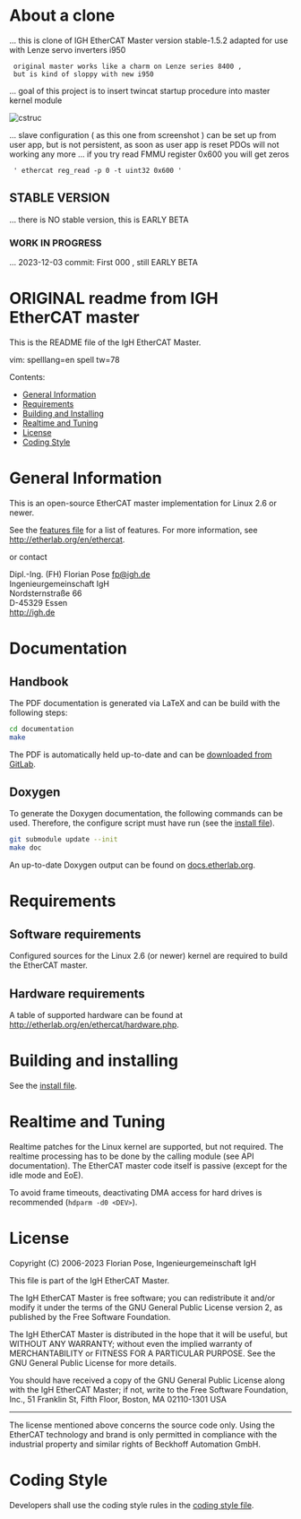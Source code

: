 # About a clone

 ... this is clone of IGH EtherCAT Master version stable-1.5.2 
     adapted for use with Lenze servo inverters i950  
     
     original master works like a charm on Lenze series 8400 ,
     but is kind of sloppy with new i950
     
... goal of this project is to insert twincat startup procedure into master kernel module     

![cstruc](https://github.com/vjecat/IGH-copy-CAT/assets/152702037/65bd6c9c-05e3-4fab-b993-97e6e3b297dc)

... slave configuration ( as this one from screenshot ) can be set up from user app, 
     but is not persistent, as soon as user app is reset PDOs will not working any more ...
     if you try read FMMU register 0x600 you will get zeros

     ' ethercat reg_read -p 0 -t uint32 0x600 '
     

 
## STABLE VERSION

... there is NO stable version, this is EARLY BETA
    

### WORK IN PROGRESS

... 2023-12-03 commit:  First 000 , still EARLY BETA    


# ORIGINAL readme from IGH EtherCAT master

This is the README file of the IgH EtherCAT Master.

vim: spelllang=en spell tw=78

Contents:
- [General Information](#general-information)
- [Requirements](#requirements)
- [Building and Installing](#building-and-installing)
- [Realtime and Tuning](#realtime-and-tuning)
- [License](#license)
- [Coding Style](#coding-style)

# General Information

This is an open-source EtherCAT master implementation for Linux 2.6 or newer.

See the [features file](FEATURES.md) for a list of features. For more
information, see http://etherlab.org/en/ethercat.

or contact

>>>
Dipl.-Ing. (FH) Florian Pose <fp@igh.de>  
Ingenieurgemeinschaft IgH  
Nordsternstraße 66  
D-45329 Essen  
http://igh.de
>>>

# Documentation

## Handbook

The PDF documentation is generated via LaTeX and can be build with the
following steps:

```bash
cd documentation
make
```

The PDF is automatically held up-to-date and can be [downloaded from
GitLab](https://gitlab.com/etherlab.org/ethercat/-/jobs/artifacts/stable-1.5/raw/pdf/ethercat_doc.pdf?job=pdf).

## Doxygen

To generate the Doxygen documentation, the following commands can be used.
Therefore, the configure script must have run (see the [install
file](INSTALL.md)).

```bash
git submodule update --init
make doc
```

An up-to-date Doxygen output can be found on
[docs.etherlab.org](https://docs.etherlab.org/ethercat/1.5/doxygen/index.html).

# Requirements

## Software requirements

Configured sources for the Linux 2.6 (or newer) kernel are required to build
the EtherCAT master.

## Hardware requirements

A table of supported hardware can be found at
http://etherlab.org/en/ethercat/hardware.php.

# Building and installing

See the [install file](INSTALL.md).

# Realtime and Tuning

Realtime patches for the Linux kernel are supported, but not required. The
realtime processing has to be done by the calling module (see API
documentation). The EtherCAT master code itself is passive (except for the
idle mode and EoE).

To avoid frame timeouts, deactivating DMA access for hard drives is
recommended (`hdparm -d0 <DEV>`).

# License

Copyright (C) 2006-2023  Florian Pose, Ingenieurgemeinschaft IgH

This file is part of the IgH EtherCAT Master.

The IgH EtherCAT Master is free software; you can redistribute it and/or
modify it under the terms of the GNU General Public License version 2, as
published by the Free Software Foundation.

The IgH EtherCAT Master is distributed in the hope that it will be useful, but
WITHOUT ANY WARRANTY; without even the implied warranty of MERCHANTABILITY or
FITNESS FOR A PARTICULAR PURPOSE. See the GNU General Public License for more
details.

You should have received a copy of the GNU General Public License along with
the IgH EtherCAT Master; if not, write to the Free Software Foundation, Inc.,
51 Franklin St, Fifth Floor, Boston, MA  02110-1301  USA

---

The license mentioned above concerns the source code only. Using the EtherCAT
technology and brand is only permitted in compliance with the industrial
property and similar rights of Beckhoff Automation GmbH.

# Coding Style

Developers shall use the coding style rules in the [coding style
file](CodingStyle.md).
